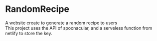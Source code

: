 # RandomRecipe
A website create to generate a random recipe to users  
This project uses the API of spoonacular, and a serveless function from netlify to store the key.  
